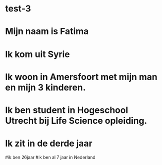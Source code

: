 # test-3
# Mijn naam is Fatima
# Ik kom uit Syrie
# Ik woon in Amersfoort met mijn man en mijn 3 kinderen.
# Ik ben student in Hogeschool Utrecht bij Life Science opleiding.
# Ik zit in de derde jaar
#ik ben 26jaar
#ik ben al 7 jaar in Nederland
